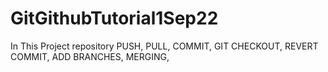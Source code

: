 # GitGithubTutorial1Sep22

In This Project repository 
PUSH,
PULL,
COMMIT,
GIT CHECKOUT,
REVERT COMMIT,
ADD BRANCHES,
MERGING,
